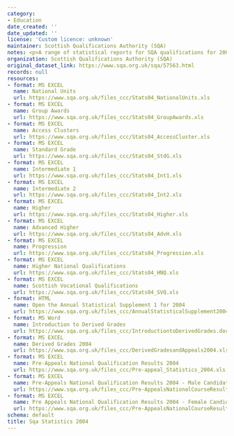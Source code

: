 ```yaml
---
category:
- Education
date_created: ''
date_updated: ''
license: 'Custom licence: unknown'
maintainer: Scottish Qualifications Authority (SQA)
notes: <p>A range of statistical reports for SQA qualifications for 2004.</p>
organization: Scottish Qualifications Authority (SQA)
original_dataset_link: https://www.sqa.org.uk/sqa/57563.html
records: null
resources:
- format: MS EXCEL
  name: National Units
  url: https://www.sqa.org.uk/files_ccc/Stats04_NationalUnits.xls
- format: MS EXCEL
  name: Group Awards
  url: https://www.sqa.org.uk/files_ccc/Stats04_GroupAwards.xls
- format: MS EXCEL
  name: Access Clusters
  url: https://www.sqa.org.uk/files_ccc/Stats04_AccessCluster.xls
- format: MS EXCEL
  name: Standard Grade
  url: https://www.sqa.org.uk/files_ccc/Stats04_StdG.xls
- format: MS EXCEL
  name: Intermediate 1
  url: https://www.sqa.org.uk/files_ccc/Stats04_Int1.xls
- format: MS EXCEL
  name: Intermediate 2
  url: https://www.sqa.org.uk/files_ccc/Stats04_Int2.xls
- format: MS EXCEL
  name: Higher
  url: https://www.sqa.org.uk/files_ccc/Stats04_Higher.xls
- format: MS EXCEL
  name: Advanced Higher
  url: https://www.sqa.org.uk/files_ccc/Stats04_AdvH.xls
- format: MS EXCEL
  name: Progression
  url: https://www.sqa.org.uk/files_ccc/Stats04_Progression.xls
- format: MS EXCEL
  name: Higher National Qualifications
  url: https://www.sqa.org.uk/files_ccc/Stats04_HNQ.xls
- format: MS EXCEL
  name: Scottish Vocational Qualifications
  url: https://www.sqa.org.uk/files_ccc/Stats04_SVQ.xls
- format: HTML
  name: Open the Annual Statistical Supplement 1 for 2004
  url: https://www.sqa.org.uk/files_ccc/AnnualStatisticalSupplement2004.htm
- format: MS Word
  name: Introduction to Derived Grades
  url: https://www.sqa.org.uk/files_ccc/IntroductiontoDerivedGrades.doc
- format: MS EXCEL
  name: Derived Grades 2004
  url: https://www.sqa.org.uk/files_ccc/DerivedGradesandAppeals2004.xls
- format: MS EXCEL
  name: Pre-Appeals National Qualification Results 2004
  url: https://www.sqa.org.uk/files_ccc/Pre-appeal_Statistics_2004.xls
- format: MS EXCEL
  name: Pre-Appeals National Qualification Results 2004 - Male Candidates
  url: https://www.sqa.org.uk/files_ccc/Pre-AppealsNationalCourseResults2004_Male.xls
- format: MS EXCEL
  name: Pre Appeals National Qualification Results 2004 - Female Candidates
  url: https://www.sqa.org.uk/files_ccc/Pre-AppealsNationalCourseResults2004_Female.xls
schema: default
title: Sqa Statistics 2004
---
```

